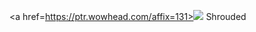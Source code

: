 <a href=https://ptr.wowhead.com/affix=131><img src="https://wow.zamimg.com/images/wow/icons/tiny/spell_shadow_nethercloak.gif"> Shrouded</a> 
